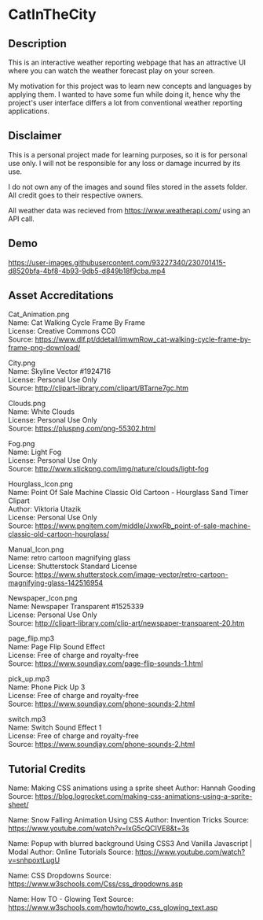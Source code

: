 # CatInTheCity

## Description
This is an interactive weather reporting webpage that has an attractive UI where you can watch the weather forecast play on your screen.

My motivation for this project was to learn new concepts and languages by applying them. I wanted to have some fun while doing it, hence why the project's user interface differs a lot from conventional weather reporting applications.

## Disclaimer
This is a personal project made for learning purposes, so it is for personal use only. I will not be responsible for any loss or damage incurred by its use.

I do not own any of the images and sound files stored in the assets folder. All credit goes to their respective owners.

All weather data was recieved from https://www.weatherapi.com/ using an API call.

## Demo


https://user-images.githubusercontent.com/93227340/230701415-d8520bfa-4bf8-4b93-9db5-d849b18f9cba.mp4



## Asset Accreditations

Cat_Animation.png <br />
Name: Cat Walking Cycle Frame By Frame <br />
License: Creative Commons CC0 <br />
Source: https://www.dlf.pt/ddetail/imwmRow_cat-walking-cycle-frame-by-frame-png-download/ <br />

City.png <br />
Name: Skyline Vector #1924716 <br />
License: Personal Use Only <br />
Source: http://clipart-library.com/clipart/BTarne7gc.htm <br />

Clouds.png <br />
Name: White Clouds <br />
License: Personal Use Only <br />
Source: https://pluspng.com/png-55302.html <br />

Fog.png <br />
Name: Light Fog <br />
License: Personal Use Only <br />
Source: http://www.stickpng.com/img/nature/clouds/light-fog <br />

Hourglass_Icon.png <br />
Name: Point Of Sale Machine Classic Old Cartoon - Hourglass Sand Timer Clipart <br />
Author: Viktoria Utazik <br />
License: Personal Use Only <br />
Source: https://www.pngitem.com/middle/JxwxRb_point-of-sale-machine-classic-old-cartoon-hourglass/ <br />

Manual_Icon.png <br />
Name: retro cartoon magnifying glass <br />
License: Shutterstock Standard License <br />
Source: https://www.shutterstock.com/image-vector/retro-cartoon-magnifying-glass-142516954 <br />

Newspaper_Icon.png <br />
Name: Newspaper Transparent #1525339 <br />
License: Personal Use Only <br />
Source: http://clipart-library.com/clip-art/newspaper-transparent-20.htm <br />

page_flip.mp3 <br />
Name: Page Flip Sound Effect <br />
License: Free of charge and royalty-free <br />
Source: https://www.soundjay.com/page-flip-sounds-1.html<br />

pick_up.mp3 <br />
Name: Phone Pick Up 3 <br />
License: Free of charge and royalty-free <br />
Source: https://www.soundjay.com/phone-sounds-2.html <br />

switch.mp3 <br />
Name: Switch Sound Effect 1 <br />
License: Free of charge and royalty-free <br />
Source: https://www.soundjay.com/phone-sounds-2.html <br />

## Tutorial Credits
Name: Making CSS animations using a sprite sheet
Author: Hannah Gooding
Source: https://blog.logrocket.com/making-css-animations-using-a-sprite-sheet/

Name: Snow Falling Animation Using CSS
Author: Invention Tricks
Source: https://www.youtube.com/watch?v=IxG5cQCIVE8&t=3s

Name: Popup with blurred background Using CSS3 And Vanilla Javascript | Modal
Author: Online Tutorials
Source: https://www.youtube.com/watch?v=snhpoxtLugU

Name: CSS Dropdowns
Source: https://www.w3schools.com/Css/css_dropdowns.asp

Name: How TO - Glowing Text
Source: https://www.w3schools.com/howto/howto_css_glowing_text.asp
